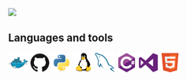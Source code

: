 <img src="https://github-readme-stats.vercel.app/api?username=FlorianJSa&theme=gotham">


## Languages and tools

<img src="https://raw.githubusercontent.com/devicons/devicon/master/icons/docker/docker-original.svg" width="40" height="40" lign="left"/>
<img src="https://raw.githubusercontent.com/devicons/devicon/master/icons/github/github-original.svg"  width="40" height="40" lign="left"/>
<img src="https://raw.githubusercontent.com/devicons/devicon/master/icons/python/python-original.svg" alt="debian" width="40" height="40" lign="left"/>
<img src="https://raw.githubusercontent.com/devicons/devicon/master/icons/linux/linux-original.svg" width="40" height="40" lign="left"/>
<img src="https://raw.githubusercontent.com/devicons/devicon/master/icons/mysql/mysql-original.svg" width="40" height="40" lign="left"/>
<img src="https://raw.githubusercontent.com/devicons/devicon/master/icons/csharp/csharp-original.svg" width="40" height="40" lign="left"/>
<img src="https://raw.githubusercontent.com/devicons/devicon/master/icons/visualstudio/visualstudio-plain.svg" width="40" height="40" lign="left"/>
<img src="https://raw.githubusercontent.com/devicons/devicon/master/icons/html5/html5-original.svg" width="40" height="40" lign="left"/>


